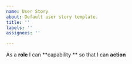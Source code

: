 ```yaml
---
name: User Story
about: Default user story template.
title: ''
labels: ''
assignees: ''

---
```


As a **role** I can **capability ** so that I can **action**

